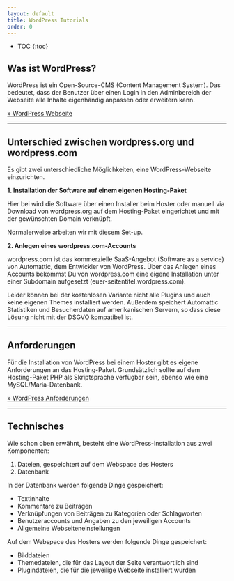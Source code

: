 ```yaml
---
layout: default
title: WordPress Tutorials
order: 0
---
```


* TOC
{:toc}

## Was ist WordPress?

WordPress ist ein Open-Source-CMS (Content Management System). Das bedeutet, dass der Benutzer über einen Login in den Adminbereich der Webseite alle Inhalte eigenhändig anpassen oder erweitern kann.

[» WordPress Webseite](https://de.wordpress.org/)

---

## Unterschied zwischen wordpress.org und wordpress.com

Es gibt zwei unterschiedliche Möglichkeiten, eine WordPress-Webseite einzurichten.

**1. Installation der Software auf einem eigenen Hosting-Paket**

Hier bei wird die Software über einen Installer beim Hoster oder manuell via Download von wordpress.org auf dem Hosting-Paket eingerichtet und mit der gewünschten Domain verknüpft.

Normalerweise arbeiten wir mit diesem Set-up.

**2. Anlegen eines wordpress.com-Accounts**

wordpress.com ist das kommerzielle SaaS-Angebot (Software as a service) von Automattic, dem Entwickler von WordPress. Über das Anlegen eines Accounts bekommst Du von wordpress.com eine eigene Installation unter einer Subdomain aufgesetzt (euer-seitentitel.wordpress.com).

Leider können bei der kostenlosen Variante nicht alle Plugins und auch keine eigenen Themes installiert werden. Außerdem speichert Automattic Statistiken und Besucherdaten auf amerikanischen Servern, so dass diese Lösung nicht mit der DSGVO kompatibel ist.

---

## Anforderungen

Für die Installation von WordPress bei einem Hoster gibt es eigene Anforderungen an das Hosting-Paket. Grundsätzlich sollte auf dem Hosting-Paket PHP als Skriptsprache verfügbar sein, ebenso wie eine MySQL/Maria-Datenbank.

[» WordPress Anforderungen](https://de.wordpress.org/about/requirements/)

---

## Technisches

Wie schon oben erwähnt, besteht eine WordPress-Installation aus zwei Komponenten:

1. Dateien, gespeichtert auf dem Webspace des Hosters
2. Datenbank


In der Datenbank werden folgende Dinge gespeichert:
* Textinhalte
* Kommentare zu Beiträgen
* Verknüpfungen von Beiträgen zu Kategorien oder Schlagworten
* Benutzeraccounts und Angaben zu den jeweiligen Accounts
* Allgemeine Webseiteneinstellungen


Auf dem Webspace des Hosters werden folgende Dinge gespeichert:
* Bilddateien
* Themedateien, die für das Layout der Seite verantwortlich sind
* Plugindateien, die für die jeweilige Webseite installiert wurden
